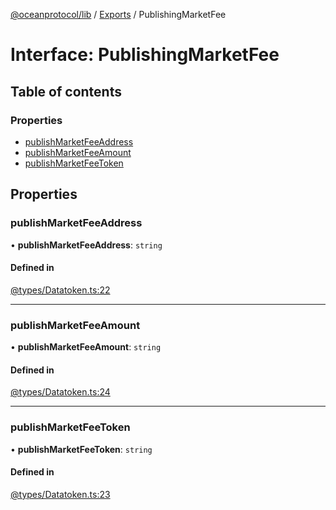 [@oceanprotocol/lib](../README.md) / [Exports](../modules.md) / PublishingMarketFee

# Interface: PublishingMarketFee

## Table of contents

### Properties

- [publishMarketFeeAddress](PublishingMarketFee.md#publishmarketfeeaddress)
- [publishMarketFeeAmount](PublishingMarketFee.md#publishmarketfeeamount)
- [publishMarketFeeToken](PublishingMarketFee.md#publishmarketfeetoken)

## Properties

### publishMarketFeeAddress

• **publishMarketFeeAddress**: `string`

#### Defined in

[@types/Datatoken.ts:22](https://github.com/oceanprotocol/ocean.js/blob/4f5a8cee/src/@types/Datatoken.ts#L22)

___

### publishMarketFeeAmount

• **publishMarketFeeAmount**: `string`

#### Defined in

[@types/Datatoken.ts:24](https://github.com/oceanprotocol/ocean.js/blob/4f5a8cee/src/@types/Datatoken.ts#L24)

___

### publishMarketFeeToken

• **publishMarketFeeToken**: `string`

#### Defined in

[@types/Datatoken.ts:23](https://github.com/oceanprotocol/ocean.js/blob/4f5a8cee/src/@types/Datatoken.ts#L23)
